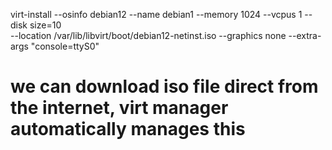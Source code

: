 virt-install --osinfo debian12 --name debian1 --memory 1024 --vcpus 1 --disk size=10 \
--location /var/lib/libvirt/boot/debian12-netinst.iso --graphics none --extra-args "console=ttyS0"

# we can download iso file direct from the internet, virt manager automatically manages this